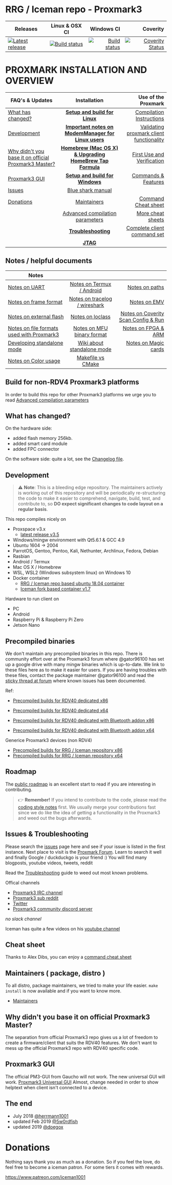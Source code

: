# RRG / Iceman repo - Proxmark3




| Releases     | Linux & OSX CI       | Windows CI | Coverity    |
| ------------------- |:-------------------:| -------------------:| -------------------:|
| [![Latest release](https://img.shields.io/github/v/release/rfidresearchgroup/proxmark3)](https://github.com/RfidResearchGroup/proxmark3/releases/latest) | [![Build status](https://api.travis-ci.org/RfidResearchGroup/proxmark3.svg?branch=master)](https://travis-ci.org/RfidResearchGroup/proxmark3) | [![Build status](https://ci.appveyor.com/api/projects/status/b4gwrhq3nc876cuu/branch/master?svg=true)](https://ci.appveyor.com/project/RfidResearchGroup/proxmark3/branch/master) | [![Coverity Status](https://scan.coverity.com/projects/19334/badge.svg)](https://scan.coverity.com/projects/proxmark3-rrg-iceman-repo)|



# PROXMARK INSTALLATION AND OVERVIEW

| FAQ's & Updates     | Installation        | Use of the Proxmark |
| ------------------- |:-------------------:| -------------------:|
|[What has changed?](#what-has-changed)  | **[Setup and build for Linux](/doc/md/Installation_Instructions/Linux-Installation-Instructions.md)** | [Compilation Instructions](/doc/md/Use_of_Proxmark/0_Compilation-Instructions.md)|
|[Development](#development) | **[Important notes on ModemManager for Linux users](/doc/md/Installation_Instructions/ModemManager-Must-Be-Discarded.md)** | [Validating proxmark client functionality](/doc/md/Use_of_Proxmark/1_Validation.md) |
|[Why didn't you base it on official Proxmark3 Master?](#why-didnt-you-base-it-on-official-proxmark3-master)| **[Homebrew (Mac OS X) & Upgrading HomeBrew Tap Formula](/doc/md/Installation_Instructions/Mac-OS-X-Homebrew-Installation-Instructions.md)** | [First Use and Verification](/doc/md/Use_of_Proxmark/2_Configuration-and-Verification.md)|
|[Proxmark3 GUI](#proxmark3-gui)|**[Setup and build for Windows](/doc/md/Installation_Instructions/Windows-Installation-Instructions.md)**|[Commands & Features](/doc/md/Use_of_Proxmark/3_Commands-and-Features.md)|
|[Issues](#issues)|[Blue shark manual](/doc/bt_manual_v10.md) ||
|[Donations](#Donations)|[Maintainers](/doc/md/Development/Maintainers.md)|[Command Cheat sheet](/doc/cheatsheet.md)|
||[Advanced compilation parameters](/doc/md/Use_of_Proxmark/4_Advanced-compilation-parameters.md)|[More cheat sheets](https://github.com/RfidResearchGroup/proxmark3/wiki/More-cheat-sheets)|
||**[Troubleshooting](/doc/md/Installation_Instructions/Troubleshooting.md)**|[Complete client command set](/doc/commands.md)|
||**[JTAG](/doc/jtag_notes.md)**||


## Notes / helpful documents

| Notes |||
| ------------------- |:-------------------:| -------------------:|
|[Notes on UART](/doc/uart_notes.md)|[Notes on Termux / Android](/doc/termux_notes.md)|[Notes on paths](/doc/path_notes.md)|
|[Notes on frame format](/doc/new_frame_format.md)|[Notes on tracelog / wireshark](/doc/trace_notes.md)|[Notes on EMV](/doc/emv_notes.md)|
|[Notes on external flash](/doc/ext_flash_notes.md)|[Notes on loclass](/doc/loclass_notes.md)|[Notes on Coverity Scan Config & Run](/doc/md/Development/Coverity-Scan-Config-%26-Run.md)|
|[Notes on file formats used with Proxmark3](/doc/extensions_notes.md)|[Notes on MFU binary format](/doc/mfu_binary_format_notes.md)|[Notes on FPGA & ARM](/doc/fpga_arm_notes.md)|
|[Developing standalone mode](/armsrc/Standalone/readme.md)|[Wiki about standalone mode](https://github.com/RfidResearchGroup/proxmark3/wiki/Standalone-mode)|[Notes on Magic cards](/doc/magic_cards_notes.txt)|
|[Notes on Color usage](/doc/colors_notes.md)|[Makefile vs CMake](/doc/md/Development/Makefile-vs-CMake.md)|


## Build for non-RDV4 Proxmark3 platforms

In order to build this repo for other Proxmark3 platforms we urge you to read [Advanced compilation parameters](/doc/md/Use_of_Proxmark/4_Advanced-compilation-parameters.md)


## What has changed?

On the hardware side:

  * added flash memory 256kb.
  * added smart card module
  * added FPC connector

On the software side: quite a lot, see the [Changelog file](CHANGELOG.md).

## Development

> ⚠ **Note**: This is a bleeding edge repository. The maintainers actively is working out of this repository and will be periodically re-structuring the code to make it easier to comprehend, navigate, build, test, and contribute to, so **DO expect significant changes to code layout on a regular basis**.

This repo compiles nicely on 
   - Proxspace v3.x
     - [latest release v3.5](https://github.com/Gator96100/ProxSpace/releases)
   - Windows/mingw environment with Qt5.6.1 & GCC 4.9
   - Ubuntu 1604 -> 2004
   - ParrotOS, Gentoo, Pentoo, Kali, Nethunter, Archlinux, Fedora, Debian
   - Rasbian
   - Android / Termux
   - Mac OS X / Homebrew
   - WSL, WSL2  (Windows subsystem linux) on Windows 10
   - Docker container
      - [ RRG / Iceman repo based ubuntu 18.04 container ](https://hub.docker.com/r/secopsconsult/proxmark3)
      - [ Iceman fork based container v1.7 ](https://hub.docker.com/r/iceman1001/proxmark3/)

Hardware to run client on
   - PC
   - Android
   - Raspberry Pi & Raspberry Pi Zero
   - Jetson Nano

## Precompiled binaries
We don't maintain any precompiled binaries in this repo. There is community effort over at the Proxmark3 forum where @gator96100 has set up a google drive with many mingw binaries which is up-to-date. We link to these files here as to make it easier for users.
If you are having troubles with these files, contact the package maintainer @gator96100 and read the [sticky thread at forum](http://www.proxmark.org/forum/viewtopic.php?pid=24763#p24763) where known issues has been documented.


Ref:

- [Precompiled builds for RDV40 dedicated x86](https://drive.google.com/open?id=13zUs-aiQkYaSl5KWrBtuW5IWCoHJPsue)
- [Precompiled builds for RDV40 dedicated x64](https://drive.google.com/open?id=1SyPB8t5Vo8O0Lh7PjNm3Kv-mO4BNbxjX)

- [Precompiled builds for RDV40 dedicated with Bluetooth addon x86](https://drive.google.com/open?id=1TqWYctkRvkLshQ1ZRBHPLDzYHR-asuMO)
- [Precompiled builds for RDV40 dedicated with Bluetooth addon x64](https://drive.google.com/open?id=17ful7u2QyYmMQzQzc5fAf8nJvyoDJfSL)

Generice Proxmark3 devices (non RDV4)
- [Precompiled builds for RRG / Iceman repository x86](https://drive.google.com/open?id=1PI3Xr1mussPBPnYGu4ZjWzGPARK4N7JR)
- [Precompiled builds for RRG / Iceman repository x64](https://drive.google.com/open?id=1uX9RtYGinuFrpHybu4xq_BE3HrobI20e)


## Roadmap
The [public roadmap](https://github.com/RfidResearchGroup/proxmark3/wiki/Public-Roadmap) is an excellent start to read if you are interesting in contributing.

> 👉 **Remember!** If you intend to contribute to the code, please read the [coding style notes](HACKING.md) first.
We usually merge your contributions fast since we do like the idea of getting a functionality in the Proxmark3 and weed out the bugs afterwards.


## Issues & Troubleshooting
Please search the [issues](https://github.com/rfidresearchgroup/proxmark3/issues) page here and see if your issue is listed in the first instance.  Next place to visit is the [Proxmark Forum](http://www.proxmark.org/forum/index.php). Learn to search it well and finally Google / duckduckgo is your friend :)    You will find many blogposts, youtube videos, tweets, reddit

Read the [Troubleshooting](/doc/md/Installation_Instructions/Troubleshooting.md) guide to weed out most known problems.

Offical channels
   - [Proxmark3 IRC channel](http://webchat.freenode.net/?channels=#proxmark3)
   - [Proxmark3 sub reddit](https://www.reddit.com/r/proxmark3/)
   - [Twitter](https://twitter.com/proxmark3/)
   - [Proxmark3 community discord server](https://discord.gg/zjxc8ZB)
 
 _no slack channel_

Iceman has quite a few videos on his [youtube channel](https://www.youtube.com/c/ChrisHerrmann1001)

## Cheat sheet

Thanks to Alex Dibs, you can enjoy a [command cheat sheet](/doc/cheatsheet.md)

## Maintainers ( package, distro )

To all distro, package maintainers, we tried to make your life easier. `make install` is now available and if you want to know more.
- [Maintainers](/doc/md/Development/Maintainers.md)

## Why didn't you base it on official Proxmark3 Master?

The separation from official Proxmark3 repo gives us a lot of freedom to create a firmware/client that suits the RDV40 features. We don't want to mess up the official Proxmark3 repo with RDV40 specific code.

## Proxmark3 GUI

The official PM3-GUI from Gaucho will not work.
The new universal GUI will work. [Proxmark3 Universal GUI](https://github.com/burma69/PM3UniversalGUI) Almost, change needed in order to show helptext when client isn't connected to a device.

## The end

- July 2018 [@herrmann1001](https://mobile.twitter.com/herrmann1001)
- updated Feb 2019 [@5w0rdfish](https://mobile.twitter.com/5w0rdFish)
- updated 2019 [@doegox](https://mobile.twitter.com/doegox)

# Donations

Nothing says thank you as much as a donation. So if you feel the love, do feel free to become a iceman patron. For some tiers it comes with rewards.

https://www.patreon.com/iceman1001

